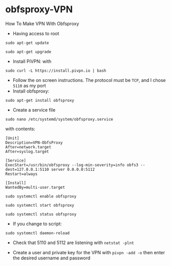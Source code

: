 # obfsproxy-VPN
How To Make VPN With Obfsproxy 

+ Having access to root

```
sudo apt-get update
``` 

```
sudo apt-get upgrade
```
+ Install PiVPN: with
```
sudo curl -L https://install.pivpn.io | bash
```
+ Follow the on screen instructions. The protocol must be `TCP`, and I chose `5110` as my port 
+ Install obfsproxy: 
```
sudo apt-get install obfsproxy
```
+ Create a service file 
```
sudo nano /etc/systemd/system/obfsproxy.service
``` 
with contents:

```
[Unit] 
Description=VPN-ObfsProxy 
After=network.target 
After=syslog.target

[Service] 
ExecStart=/usr/bin/obfsproxy --log-min-severity=info obfs3 --dest=127.0.0.1:5110 server 0.0.0.0:5112 
Restart=always

[Install] 
WantedBy=multi-user.target
```

```
sudo systemctl enable obfsproxy
``` 
```
sudo systemctl start obfsproxy
```
```
sudo systemctl status obfsproxy
```
+ If you change to script:
```
sudo systemctl daemon-reload
```

+ Check that 5110 and 5112 are listening with `netstat -plnt`

+ Create a user and private key for the VPN with `pivpn -add -o` then enter the desired username and password
